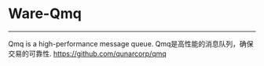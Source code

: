 # Ware-Qmq

------

Qmq is a high-performance message queue. Qmq是高性能的消息队列，确保交易的可靠性. https://github.com/qunarcorp/qmq